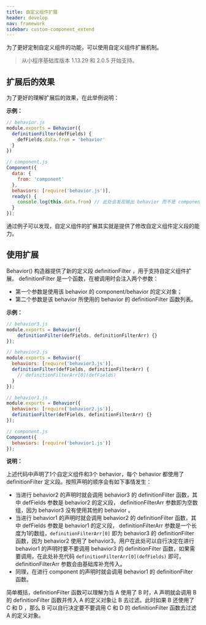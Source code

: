 ```yaml
---
title: 自定义组件扩展
header: develop
nav: framework
sidebar: custom-component_extend
---
```


为了更好定制自定义组件的功能，可以使用自定义组件扩展机制。
> 从小程序基础库版本 1.13.29 和 2.0.5 开始支持。

## 扩展后的效果

为了更好的理解扩展后的效果，在此举例说明：
**<div class="notice">示例： </div>**

```js
// behavior.js
module.exports = Behavior({
  definitionFilter(defFields) {
    defFields.data.from = 'behavior'
  }
})

// component.js
Component({
  data: {
    from: 'component'
  },
  behaviors: [require('behavior.js')],
  ready() {
    console.log(this.data.from) // 此处会发现输出 behavior 而不是 component
  }
});
```

通过例子可以发现，自定义组件的扩展其实就是提供了修改自定义组件定义段的能力。

## 使用扩展

Behavior() 构造器提供了新的定义段 definitionFilter ，用于支持自定义组件扩展。 definitionFilter 是一个函数，在被调用时会注入两个参数：
* 第一个参数是使用该 behavior 的 component/behavior 的定义对象；
* 第二个参数是该 behavior 所使用的 behavior 的 definitionFilter 函数列表。

**<div class="notice">示例： </div>**

```js
// behavior3.js
module.exports = Behavior({
    definitionFilter(defFields, definitionFilterArr) {}
});

// behavior2.js
module.exports = Behavior({
  behaviors: [require('behavior3.js')],
  definitionFilter(defFields, definitionFilterArr) {
    // definitionFilterArr[0](defFields)
  }
});

// behavior1.js
module.exports = Behavior({
  behaviors: [require('behavior2.js')],
  definitionFilter(defFields, definitionFilterArr) {}
});

// component.js
Component({
  behaviors: [require('behavior1.js')]
});
```

**说明：**

上述代码中声明了1个自定义组件和3个 behavior，每个 behavior 都使用了 definitionFilter 定义段。按照声明的顺序会有如下事情发生：

- 当进行 behavior2 的声明时就会调用 behavior3 的 definitionFilter 函数，其中 defFields 参数是 behavior2 的定义段， definitionFilterArr 参数即为空数组，因为 behavior3 没有使用其他的 behavior 。
- 当进行 behavior1 的声明时就会调用 behavior2 的 definitionFilter 函数，其中 defFields 参数是 behavior1 的定义段， definitionFilterArr 参数是一个长度为1的数组，`definitionFilterArr[0]` 即为 behavior3 的 definitionFilter 函数，因为 behavior2 使用了 behavior3。用户在此处可以自行决定在进行 behavior1 的声明时要不要调用 behavior3 的 definitionFilter 函数，如果需要调用，在此处补充代码 `definitionFilterArr[0](defFields)` 即可，definitionFilterArr 参数会由基础库补充传入。
- 同理，在进行 component 的声明时就会调用 behavior1 的 definitionFilter 函数。

简单概括，definitionFilter 函数可以理解为当 A 使用了 B 时，A 声明就会调用 B 的 definitionFilter 函数并传入 A 的定义对象让 B 去过滤。此时如果 B 还使用了 C 和 D ，那么 B 可以自行决定要不要调用 C 和 D 的 definitionFilter 函数去过滤 A 的定义对象。

